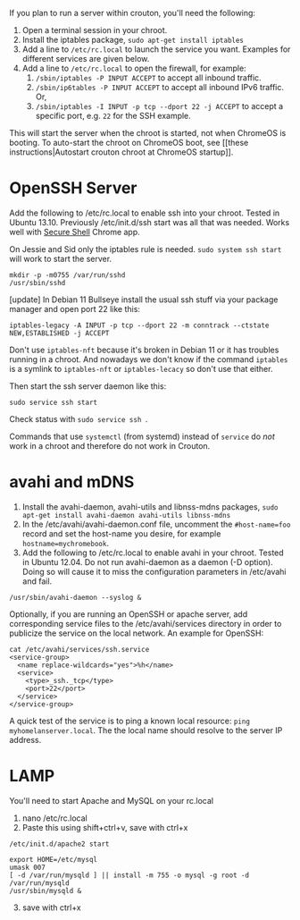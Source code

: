 If you plan to run a server within crouton, you'll need the following:

1. Open a terminal session in your chroot.
2. Install the iptables package, `sudo apt-get install iptables`
3. Add a line to `/etc/rc.local` to launch the service you want. Examples for different services are given below.
4. Add a line to `/etc/rc.local` to open the firewall, for example:
    1. `/sbin/iptables -P INPUT ACCEPT` to accept all inbound traffic. 
    2. `/sbin/ip6tables -P INPUT ACCEPT` to accept all inbound IPv6 traffic. Or,
    3. `/sbin/iptables -I INPUT -p tcp --dport 22 -j ACCEPT` to accept a specific port, e.g. `22` for the SSH example.

This will start the server when the chroot is started, not when ChromeOS is booting. To auto-start the chroot on ChromeOS boot, see [[these instructions|Autostart crouton chroot at ChromeOS startup]].

# OpenSSH Server
Add the following to /etc/rc.local to enable ssh into your chroot. Tested in Ubuntu 13.10. Previously /etc/init.d/ssh start was all that was needed. Works well with [Secure Shell](https://chrome.google.com/webstore/detail/secure-shell/pnhechapfaindjhompbnflcldabbghjo) Chrome app.

On Jessie and Sid only the iptables rule is needed. `sudo system ssh start` will work to start the server.

```
mkdir -p -m0755 /var/run/sshd
/usr/sbin/sshd
```
[update] In Debian 11 Bullseye install the usual ssh stuff via your package manager and open port 22 like this:
```
iptables-legacy -A INPUT -p tcp --dport 22 -m conntrack --ctstate NEW,ESTABLISHED -j ACCEPT
```
Don't use `iptables-nft` because it's broken in Debian 11 or it has troubles running in a chroot. And nowadays we don't know if the command `iptables` is a symlink to `iptables-nft` or `iptables-lecacy` so don't use that either. 

Then start the ssh server daemon like this:
```
sudo service ssh start
```
Check status with `sudo service ssh `.

Commands that use `systemctl` (from systemd) instead of `service` do *not* work in a chroot and therefore do not work in Crouton. 

# avahi and mDNS
1. Install the avahi-daemon, avahi-utils and libnss-mdns packages, `sudo apt-get install avahi-daemon avahi-utils libnss-mdns`
2. In the /etc/avahi/avahi-daemon.conf file, uncomment the `#host-name=foo` record and set the host-name you desire, for example `hostname=mychromebook`.
3. Add the following to /etc/rc.local to enable avahi in your chroot. Tested in Ubuntu 12.04. Do not run avahi-daemon as a daemon (-D option). Doing so will cause it to miss the configuration parameters in /etc/avahi and fail.

`/usr/sbin/avahi-daemon --syslog &`

Optionally, if you are running an OpenSSH or apache server, add corresponding service files to the /etc/avahi/services directory in order to publicize the service on the local network. An example for OpenSSH:
```
cat /etc/avahi/services/ssh.service
<service-group>
  <name replace-wildcards="yes">%h</name>
  <service>
    <type>_ssh._tcp</type>
    <port>22</port>
  </service>
</service-group>
```
A quick test of the service is to ping a known local resource: `ping myhomelanserver.local`. The the local name should resolve to the server IP address.

# LAMP
You'll need to start Apache and MySQL on your rc.local

1. nano /etc/rc.local
2. Paste this using shift+ctrl+v, save with ctrl+x
```
/etc/init.d/apache2 start

export HOME=/etc/mysql
umask 007
[ -d /var/run/mysqld ] || install -m 755 -o mysql -g root -d /var/run/mysqld
/usr/sbin/mysqld &
```
3. save with ctrl+x